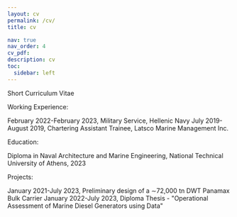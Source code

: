 ```yaml
---
layout: cv
permalink: /cv/
title: cv

nav: true
nav_order: 4
cv_pdf:
description: cv
toc:
  sidebar: left
---
```



Short Curriculum Vitae


Working Experience:

February 2022-February 2023, Military Service, Hellenic Navy
July 2019-August 2019, Chartering Assistant Trainee, Latsco Marine Management Inc.

Education:

Diploma in Naval Architecture and Marine Engineering, National Technical University of Athens, 2023

Projects:

January 2021-July 2023, Preliminary design of a ∼72,000 tn DWT Panamax Bulk Carrier
January 2022-July 2023, Diploma Thesis - "Operational Assessment of Marine Diesel Generators using Data"